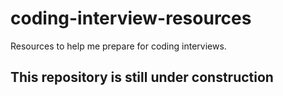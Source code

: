 # coding-interview-resources
Resources to help me prepare for coding interviews.

## This repository is still under construction
